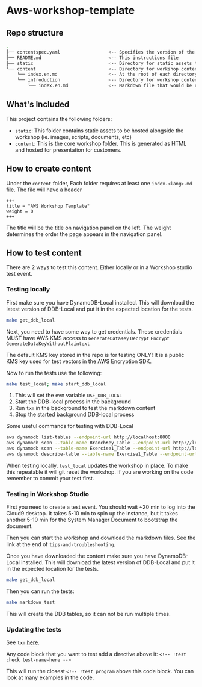 # Aws-workshop-template

## Repo structure

```bash
.
├── contentspec.yaml                  <-- Specifies the version of the content
├── README.md                         <-- This instructions file
├── static                            <-- Directory for static assets to be hosted alongside the workshop (ie. images, scripts, documents, etc) 
└── content                           <-- Directory for workshop content markdown
    └── index.en.md                   <-- At the root of each directory, there must be at least one markdown file
    └── introduction                  <-- Directory for workshop content markdown
        └── index.en.md               <-- Markdown file that would be render 
```

## What's Included

This project contains the following folders:
* `static`: This folder contains static assets to be hosted alongside the workshop (ie. images, scripts, documents, etc) 
* `content`: This is the core workshop folder. This is generated as HTML and hosted for presentation for customers.

## How to create content

Under the `content` folder, Each folder requires at least one `index.<lang>.md` file. The file will have a header

```aidl
+++
title = "AWS Workshop Template"
weight = 0
+++
```

The title will be the title on navigation panel on the left. The weight determines the order the page appears in the navigation panel.

## How to test content

There are 2 ways to test this content.
Either locally or in a Workshop studio test event.

### Testing locally

First make sure you have DynamoDB-Local installed.
This will download the latest version of DDB-Local
and put it in the expected location for the tests.
```bash
make get_ddb_local
```

Next, you need to have some way to get credentials.
These credentials MUST have AWS KMS access to
`GenerateDataKey`
`Decrypt`
`Encrypt`
`GenerateDataKeyWithoutPlaintext`

The default KMS key stored in the repo is for testing ONLY!
It is a public KMS key used for test vectors in the AWS Encryption SDK.

Now to run the tests use the following:

```bash
make test_local; make start_ddb_local 
```

1. This will set the evn variable `USE_DDB_LOCAL`
1. Start the DDB-local process in the background
1. Run `txm` in the background to test the markdown content
1. Stop the started background DDB-local process

Some useful commands for testing with DDB-Local
```bash
aws dynamodb list-tables --endpoint-url http://localhost:8000
aws dynamodb scan --table-name BranchKey_Table --endpoint-url http://localhost:8000
aws dynamodb scan --table-name Exercise1_Table --endpoint-url http://localhost:8000
aws dynamodb describe-table --table-name Exercise1_Table --endpoint-url http://localhost:8000
```

When testing locally,
`test_local` updates the workshop in place.
To make this repeatable it will git reset the workshop.
If you are working on the code remember to commit your test first.

### Testing in Workshop Studio

First you need to create a test event.
You should wait ~20 min to log into the Cloud9 desktop.
It takes 5-10 min to spin up the instance,
but it takes another 5-10 min
for the System Manager Document to bootstrap the document.

Then you can start the workshop
and download the markdown files.
See the link at the end of `tips-and-troubleshooting`.

Once you have downloaded the content
make sure you have DynamoDB-Local installed.
This will download the latest version of DDB-Local
and put it in the expected location for the tests.
```bash
make get_ddb_local
```

Then you can run the tests:
```bash
make markdown_test
```

This will create the DDB tables,
so it can not be run multiple times.

### Updating the tests

See `txm` [here](https://www.npmjs.com/package/txm).

Any code block that you want to test
add a directive above it:
`<!-- !test check test-name-here -->`

This will run the closest
`<!-- !test program` above this code block.
You can look at many examples in the code.

